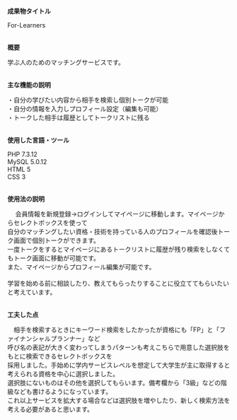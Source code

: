 **成果物タイトル**

For-Learners<br>
<br>


**概要**

学ぶ人のためのマッチングサービスです。<br>
<br>


**主な機能の説明**

・自分の学びたい内容から相手を検索し個別トークが可能<br>
・自分の情報を入力しプロフィール設定（編集も可能）<br>
・トークした相手は履歴としてトークリストに残る<br>
<br>

**使用した言語・ツール**

PHP 7.3.12<br>
MySQL 5.0.12<br>
HTML 5<br>
CSS 3<br>
<BR>


**使用法の説明**

　 会員情報を新規登録→ログインしてマイページに移動します。マイページからセレクトボックスを使って<br>
 自分のマッチングしたい資格・技術を持っている人のプロフィールを確認後トーク画面で個別トークができます。<br>
 一度トークをするとマイページにあるトークリストに履歴が残り検索をしなくてもトーク画面に移動が可能です。<br>
 また、マイページからプロフィール編集が可能です。<br>
 <br>
 学習を始める前に相談したり、教えてもらったりすることに役立ててもらいたいと考えています。<br>
  <br>
  
  
**工夫した点**

　相手を検索するときにキーワード検索をしたかったが資格にも「FP」と「ファイナンシャルプランナー」など<br>
 呼び名の表記が大きく変わってしまうパターンも考えこちらで用意した選択肢をもとに検索できるセレクトボックスを<br>
 採用しました。手始めに学内サービスレベルを想定して大学生が主に取得すると考えられる資格を中心に選択しました。<br>
 選択肢にないものはその他を選択してもらいます。備考欄から「3級」などの階級なども書けるようになっています。<br>
 これ以上サービスを拡大する場合などは選択肢を増やしたり、新しく検索方法を考える必要があると思います。<br>
 <br>
 
